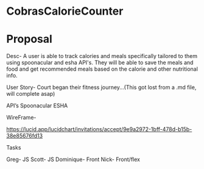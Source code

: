 # CobrasCalorieCounter

# Proposal

Desc- A user is able to track calories and meals specifically tailored to them using spoonacular and esha API's. They will be able to save the meals and food and get recommended meals based on the calorie and other nutritional info.

User Story-
Court began their fitness journey…(This got lost from a .md file, will complete asap)

API’s
Spoonacular
ESHA

WireFrame-

https://lucid.app/lucidchart/invitations/accept/9e9a2972-1bff-478d-b15b-38e85676fd13

Tasks

Greg- JS
Scott- JS
Dominique- Front
Nick- Front/flex
